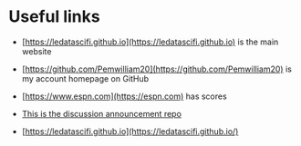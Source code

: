 
# Useful links

- [https://ledatascifi.github.io](https://ledatascifi.github.io) is the main website
- [https://github.com/Pemwilliam20](https://github.com/Pemwilliam20) is my account homepage on GitHub
- [https://www.espn.com](https://espn.com) has scores 
- [This is the discussion announcement repo](https://github.com/LeDataSciFi/Discussion)

- [https://ledatascifi.github.io](https://ledatascifi.github.io/)
